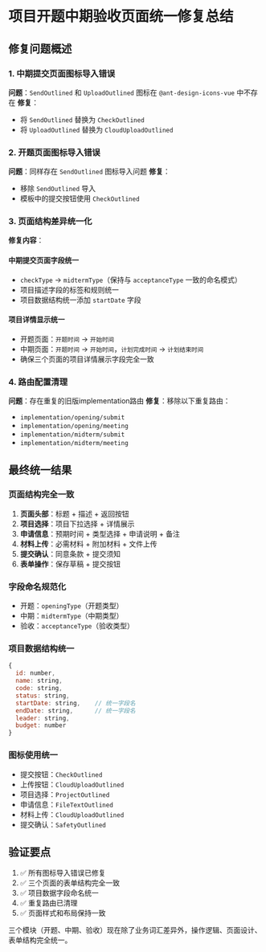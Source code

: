 # 项目开题中期验收页面统一修复总结

## 修复问题概述

### 1. 中期提交页面图标导入错误
**问题**：`SendOutlined` 和 `UploadOutlined` 图标在 `@ant-design-icons-vue` 中不存在
**修复**：
- 将 `SendOutlined` 替换为 `CheckOutlined`
- 将 `UploadOutlined` 替换为 `CloudUploadOutlined`

### 2. 开题页面图标导入错误
**问题**：同样存在 `SendOutlined` 图标导入问题
**修复**：
- 移除 `SendOutlined` 导入
- 模板中的提交按钮使用 `CheckOutlined`

### 3. 页面结构差异统一化
**修复内容**：

#### 中期提交页面字段统一
- `checkType` → `midtermType`（保持与 `acceptanceType` 一致的命名模式）
- 项目描述字段的标签和规则统一
- 项目数据结构统一添加 `startDate` 字段

#### 项目详情显示统一
- 开题页面：`开题时间` → `开始时间`
- 中期页面：`开题时间` → `开始时间`，`计划完成时间` → `计划结束时间`
- 确保三个页面的项目详情展示字段完全一致

### 4. 路由配置清理
**问题**：存在重复的旧版implementation路由
**修复**：移除以下重复路由：
- `implementation/opening/submit`
- `implementation/opening/meeting`  
- `implementation/midterm/submit`
- `implementation/midterm/meeting`

## 最终统一结果

### 页面结构完全一致
1. **页面头部**：标题 + 描述 + 返回按钮
2. **项目选择**：项目下拉选择 + 详情展示
3. **申请信息**：预期时间 + 类型选择 + 申请说明 + 备注
4. **材料上传**：必需材料 + 附加材料 + 文件上传
5. **提交确认**：同意条款 + 提交须知
6. **表单操作**：保存草稿 + 提交按钮

### 字段命名规范化
- 开题：`openingType`（开题类型）
- 中期：`midtermType`（中期类型）  
- 验收：`acceptanceType`（验收类型）

### 项目数据结构统一
```javascript
{
  id: number,
  name: string,
  code: string,
  status: string,
  startDate: string,    // 统一字段名
  endDate: string,      // 统一字段名  
  leader: string,
  budget: number
}
```

### 图标使用统一
- 提交按钮：`CheckOutlined`
- 上传按钮：`CloudUploadOutlined`
- 项目选择：`ProjectOutlined`
- 申请信息：`FileTextOutlined`
- 材料上传：`CloudUploadOutlined`
- 提交确认：`SafetyOutlined`

## 验证要点

1. ✅ 所有图标导入错误已修复
2. ✅ 三个页面的表单结构完全一致
3. ✅ 项目数据字段命名统一
4. ✅ 重复路由已清理
5. ✅ 页面样式和布局保持一致

三个模块（开题、中期、验收）现在除了业务词汇差异外，操作逻辑、页面设计、表单结构完全统一。 
